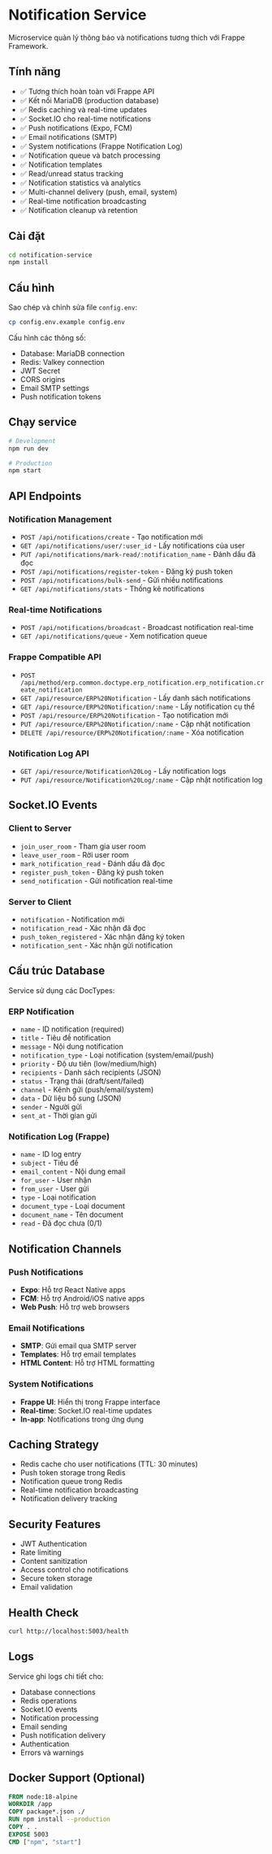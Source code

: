 # Notification Service

Microservice quản lý thông báo và notifications tương thích với Frappe Framework.

## Tính năng

- ✅ Tương thích hoàn toàn với Frappe API
- ✅ Kết nối MariaDB (production database)
- ✅ Redis caching và real-time updates
- ✅ Socket.IO cho real-time notifications
- ✅ Push notifications (Expo, FCM)
- ✅ Email notifications (SMTP)
- ✅ System notifications (Frappe Notification Log)
- ✅ Notification queue và batch processing
- ✅ Notification templates
- ✅ Read/unread status tracking
- ✅ Notification statistics và analytics
- ✅ Multi-channel delivery (push, email, system)
- ✅ Real-time notification broadcasting
- ✅ Notification cleanup và retention

## Cài đặt

```bash
cd notification-service
npm install
```

## Cấu hình

Sao chép và chỉnh sửa file `config.env`:

```bash
cp config.env.example config.env
```

Cấu hình các thông số:

- Database: MariaDB connection
- Redis: Valkey connection
- JWT Secret
- CORS origins
- Email SMTP settings
- Push notification tokens

## Chạy service

```bash
# Development
npm run dev

# Production
npm start
```

## API Endpoints

### Notification Management

- `POST /api/notifications/create` - Tạo notification mới
- `GET /api/notifications/user/:user_id` - Lấy notifications của user
- `PUT /api/notifications/mark-read/:notification_name` - Đánh dấu đã đọc
- `POST /api/notifications/register-token` - Đăng ký push token
- `POST /api/notifications/bulk-send` - Gửi nhiều notifications
- `GET /api/notifications/stats` - Thống kê notifications

### Real-time Notifications

- `POST /api/notifications/broadcast` - Broadcast notification real-time
- `GET /api/notifications/queue` - Xem notification queue

### Frappe Compatible API

- `POST /api/method/erp.common.doctype.erp_notification.erp_notification.create_notification`
- `GET /api/resource/ERP%20Notification` - Lấy danh sách notifications
- `GET /api/resource/ERP%20Notification/:name` - Lấy notification cụ thể
- `POST /api/resource/ERP%20Notification` - Tạo notification mới
- `PUT /api/resource/ERP%20Notification/:name` - Cập nhật notification
- `DELETE /api/resource/ERP%20Notification/:name` - Xóa notification

### Notification Log API

- `GET /api/resource/Notification%20Log` - Lấy notification logs
- `PUT /api/resource/Notification%20Log/:name` - Cập nhật notification log

## Socket.IO Events

### Client to Server

- `join_user_room` - Tham gia user room
- `leave_user_room` - Rời user room
- `mark_notification_read` - Đánh dấu đã đọc
- `register_push_token` - Đăng ký push token
- `send_notification` - Gửi notification real-time

### Server to Client

- `notification` - Notification mới
- `notification_read` - Xác nhận đã đọc
- `push_token_registered` - Xác nhận đăng ký token
- `notification_sent` - Xác nhận gửi notification

## Cấu trúc Database

Service sử dụng các DocTypes:

### ERP Notification
- `name` - ID notification (required)
- `title` - Tiêu đề notification
- `message` - Nội dung notification
- `notification_type` - Loại notification (system/email/push)
- `priority` - Độ ưu tiên (low/medium/high)
- `recipients` - Danh sách recipients (JSON)
- `status` - Trạng thái (draft/sent/failed)
- `channel` - Kênh gửi (push/email/system)
- `data` - Dữ liệu bổ sung (JSON)
- `sender` - Người gửi
- `sent_at` - Thời gian gửi

### Notification Log (Frappe)
- `name` - ID log entry
- `subject` - Tiêu đề
- `email_content` - Nội dung email
- `for_user` - User nhận
- `from_user` - User gửi
- `type` - Loại notification
- `document_type` - Loại document
- `document_name` - Tên document
- `read` - Đã đọc chưa (0/1)

## Notification Channels

### Push Notifications
- **Expo**: Hỗ trợ React Native apps
- **FCM**: Hỗ trợ Android/iOS native apps
- **Web Push**: Hỗ trợ web browsers

### Email Notifications
- **SMTP**: Gửi email qua SMTP server
- **Templates**: Hỗ trợ email templates
- **HTML Content**: Hỗ trợ HTML formatting

### System Notifications
- **Frappe UI**: Hiển thị trong Frappe interface
- **Real-time**: Socket.IO real-time updates
- **In-app**: Notifications trong ứng dụng

## Caching Strategy

- Redis cache cho user notifications (TTL: 30 minutes)
- Push token storage trong Redis
- Notification queue trong Redis
- Real-time notification broadcasting
- Notification delivery tracking

## Security Features

- JWT Authentication
- Rate limiting
- Content sanitization
- Access control cho notifications
- Secure token storage
- Email validation

## Health Check

```bash
curl http://localhost:5003/health
```

## Logs

Service ghi logs chi tiết cho:

- Database connections
- Redis operations
- Socket.IO events
- Notification processing
- Email sending
- Push notification delivery
- Authentication
- Errors và warnings

## Docker Support (Optional)

```dockerfile
FROM node:18-alpine
WORKDIR /app
COPY package*.json ./
RUN npm install --production
COPY . .
EXPOSE 5003
CMD ["npm", "start"]
``` 